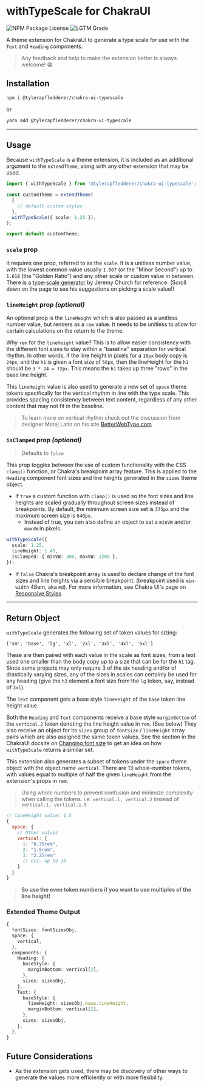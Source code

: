# withTypeScale for ChakraUI

![NPM Package License](https://img.shields.io/npm/l/@tylerapfledderer/chakra-ui-typescale?style=for-the-badge)
![LGTM Grade](https://img.shields.io/lgtm/grade/javascript/github/TylerAPfledderer/chakra-ui-typescale?style=for-the-badge)

A theme extension for ChakraUI to generate a type scale for use with the `Text`
and `Heading` components.

> Any feedback and help to make the extension better is always welcome! 😁

## Installation

```bash
npm i @tylerapfledderer/chakra-ui-typescale
```

or

```bash
yarn add @tylerapfledderer/chakra-ui-typescale
```

---

## Usage

Because `withTypeScale` is a theme extension, it is included as an additional argument to the
`extendTheme`, along with any other extension that may be used.

```ts
import { withTypeScale } from '@tylerapfledderer/chakra-ui-typescale';

const customTheme = extendTheme(
  {
    // default custom styles
  },
  withTypeScale({ scale: 1.25 }),
);

export default customTheme;
```

### `scale` prop

It requires one prop, referred to as the `scale`. It is a unitless number value,
with the lowest common value usually `1.067` (or the "Minor Second") up to
`1.618` (the "Golden Ratio") and any other scale or custom value in between.
There is a [type-scale generator](https://type-scale.com/) by Jeremy Church for
reference. (Scroll down on the page to see his suggestions on picking a scale
value!)

### `lineHeight` prop _(optional)_

An optional prop is the `lineHeight` which is also passed as a unitless number
value, but renders as a `rem` value. It needs to be unitless to allow for
certain calculations on the return to the theme.

Why `rem` for the `lineHeight` value? This is to allow easier consistency with
the different font sizes to stay within a "baseline" separation for vertical
rhythm. In other words, if the line height in pixels for a `16px` body copy is
`24px`, and the `h1` is given a font size of `56px`, then the lineHeight for the
`h1` should be `3 * 24 = 72px`. This means the `h1` takes up three "rows" in the
base line height.

This `lineHeight` value is also used to generate a new set of `space` theme tokens specifically for the vertical rhythm in line with the type scale. This provides spacing consistency between text content, regardless of any other content that may not fit in the baseline.

> To learn more on vertical rhythm check out the discussion from designer Matej
> Latin on his site
> [BetterWebType.com](https://betterwebtype.com/articles/2018/10/15/rhythm-in-web-typography/#vertical-rhythm)

### `isClamped` prop _(optional)_

> Defaults to `false`

This prop toggles between the use of custom functionality with the CSS `clamp()` function, or Chakra's breakpoint array feature. This is applied to the `Heading` component font sizes and line heights generated in the `sizes` theme object.

- If `true` a custom function with `clamp()` is used so the font sizes and line heights are scaled gradually throughout screen sizes instead of breakpoints. By default, the minimum screen size set is `375px` and the maximum screen size is `640px`.
  - Instead of true, you can also define an object to set a `minVW` and/or `maxVW` in pixels.

```ts
withTypeScale({
  scale: 1.25,
  lineHeight: 1.45,
  isClamped: { minVW: 300, maxVW: 1200 },
});
```

- If `false` Chakra's breakpoint array is used to declare change of the font sizes and line heights via a sensible breakpoint. (breakpoint used is `min-width` 48em, aka `md`). For more information, see Chakra UI's page on [Responsive Styles](https://chakra-ui.com/docs/styled-system/responsive-styles)

---

## Return Object

`withTypeScale` generates the following set of token values for sizing:

`['sm', 'base', 'lg', 'xl', '2xl', '3xl', '4xl', '5xl']`

These are then paired with each value in the scale as font sizes, from a text
used one smaller than the body copy up to a size that can be for the `h1` tag.
Since some projects may only require 3 of the six heading and/or of drastically
varying sizes, any of the sizes in scales can certainly be used for any heading
(give the `h3` element a font size from the `lg` token, say, instead of `3xl`).

The `Text` component gets a base style `lineHeight` of the `base` token line
height value.

Both the `Heading` and `Text` components receive a base style `marginBottom` of the `vertical.2` token denoting the line height value in `rem`. (See below) They also receive an object for its `sizes` group of `fontSize` /
`lineHeight` array pairs which are also assigned the same token values. See the
section in the ChakraUI docsite on
[Changing font size](https://chakra-ui.com/docs/components/typography/heading#changing-font-size)
to get an idea on how `withTypeScale` returns a similar set.

This extension also generates a subset of tokens under the `space` theme object with the object name `vertical`. There are 13 whole-number tokens, with values equal to multiple of half the given `lineHeight` from the extension's props in `rem`.

> Using whole numbers to prevent confusion and minimize complexity when calling the tokens.
> i.e. `vertical.1, vertical.2` instead of `vertical.1, vertical.1.5`

```js
// lineHeight value: 1.5
{
  space: {
    // Other values
    vertical: {
      1: "0.75rem",
      2: "1.5rem",
      3: "2.25rem"
      // etc. up to 13
    }
  }
}
```

> **So use the even token numbers if you want to use multiples of the line height!**

### Extended Theme Output

```ts
{
  fontSizes: fontSizesObj,
  space: {
    vertical,
  },
  components: {
    Heading: {
      baseStyle: {
        marginBottom: vertical[2],
      },
      sizes: sizesObj,
    },
    Text: {
      baseStyle: {
        lineHeight: sizesObj.base.lineHeight,
        marginBottom: vertical[2],
      },
      sizes: sizesObj,
    },
  },
}
```

## Future Considerations

- As the extension gets used, there may be discovery of other ways to generate
  the values more efficiently or with more flexibility.
